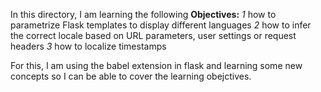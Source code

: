 In this directory, I am learning the following **Objectives:**
*1* how to parametrize Flask templates to display different languages
*2* how to infer the correct locale based on URL parameters, user settings or request headers
*3* how to localize timestamps

For this, I am using the babel extension in flask and learning some new concepts so I can be able to cover the learning obejctives.
